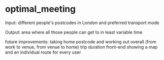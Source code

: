 # optimal_meeting
Input: different people's postcodes in London and preferred transport mode

Output: area where all those people can get to in least variable time

future improvements:
taking home postcode and working out overall (from work to venue, from venue to home) trip duration
front-end showing a map and an individual route for every user
